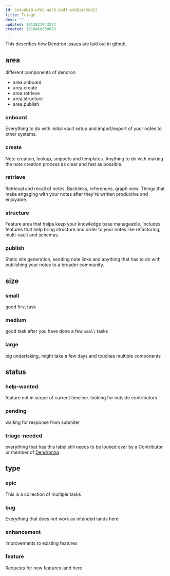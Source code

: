 ```yaml
---
id: 1e6c8b49-ef88-4e79-b2df-e9d614c38a53
title: Triage
desc: ""
updated: 1613821943272
created: 1610468038819
---
```


This describes how Dendron [issues](https://github.com/dendronhq/dendron/labels?page=1&sort=name-asc) are laid out in github.

## area

different components of dendron

-   area.onboard
-   area.create
-   area.retrieve
-   area.structure
-   area.publish

### onboard

Everything to do with initial vault setup and import/export of your notes to other systems.

### create

Note creation, lookup, snippets and templates. Anything to do with making the note creation process as clear and fast as possible.

### retrieve

Retrieval and recall of notes. Backlinks, references, graph view. Things that make engaging with your notes after they're written productive and enjoyable.

### structure

Feature area that helps keep your knowledge base manageable. Includes features that help bring structure and order to your notes like refactoring, multi-vault and schemas.

### publish

Static site generation, sending note links and anything that has to do with publishing your notes to a broader community.

## size

### small

good first task

### medium

good task after you have done a few `small` tasks

### large

big undertaking, might take a few days and touches multiple components

## status

### help-wanted

feature not in scope of current timeline. looking for outside contributors

### pending

waiting for response from submiter

### triage-needed

everything that has this label still needs to be looked over by a Contributor or member of [Dendronhq](https://github.com/dendronhq)

## type

### epic

This is a collection of multiple tasks

### bug

Everything that does not work as intended lands here

### enhancement

Improvements to existing features

### feature

Requests for new features land here

